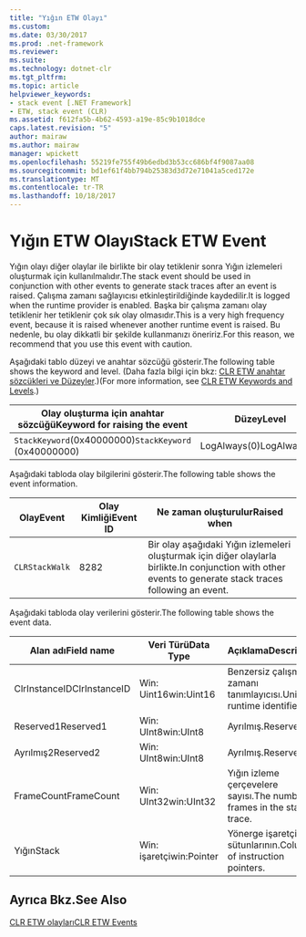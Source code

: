 ```yaml
---
title: "Yığın ETW Olayı"
ms.custom: 
ms.date: 03/30/2017
ms.prod: .net-framework
ms.reviewer: 
ms.suite: 
ms.technology: dotnet-clr
ms.tgt_pltfrm: 
ms.topic: article
helpviewer_keywords:
- stack event [.NET Framework]
- ETW, stack event (CLR)
ms.assetid: f612fa5b-4b62-4593-a19e-85c9b1018dce
caps.latest.revision: "5"
author: mairaw
ms.author: mairaw
manager: wpickett
ms.openlocfilehash: 55219fe755f49b6edbd3b53cc686bf4f9087aa08
ms.sourcegitcommit: bd1ef61f4bb794b25383d3d72e71041a5ced172e
ms.translationtype: MT
ms.contentlocale: tr-TR
ms.lasthandoff: 10/18/2017
---
```

# <a name="stack-etw-event"></a><span data-ttu-id="e11ba-102">Yığın ETW Olayı</span><span class="sxs-lookup"><span data-stu-id="e11ba-102">Stack ETW Event</span></span>
<span data-ttu-id="e11ba-103">Yığın olayı diğer olaylar ile birlikte bir olay tetiklenir sonra Yığın izlemeleri oluşturmak için kullanılmalıdır.</span><span class="sxs-lookup"><span data-stu-id="e11ba-103">The stack event should be used in conjunction with other events to generate stack traces after an event is raised.</span></span> <span data-ttu-id="e11ba-104">Çalışma zamanı sağlayıcısı etkinleştirildiğinde kaydedilir.</span><span class="sxs-lookup"><span data-stu-id="e11ba-104">It is logged when the runtime provider is enabled.</span></span> <span data-ttu-id="e11ba-105">Başka bir çalışma zamanı olay tetiklenir her tetiklenir çok sık olay olmasıdır.</span><span class="sxs-lookup"><span data-stu-id="e11ba-105">This is a very high frequency event, because it is raised whenever another runtime event is raised.</span></span> <span data-ttu-id="e11ba-106">Bu nedenle, bu olay dikkatli bir şekilde kullanmanızı öneririz.</span><span class="sxs-lookup"><span data-stu-id="e11ba-106">For this reason, we recommend that you use this event with caution.</span></span>  
  
 <span data-ttu-id="e11ba-107">Aşağıdaki tablo düzeyi ve anahtar sözcüğü gösterir.</span><span class="sxs-lookup"><span data-stu-id="e11ba-107">The following table shows the keyword and level.</span></span> <span data-ttu-id="e11ba-108">(Daha fazla bilgi için bkz: [CLR ETW anahtar sözcükleri ve Düzeyler](../../../docs/framework/performance/clr-etw-keywords-and-levels.md).)</span><span class="sxs-lookup"><span data-stu-id="e11ba-108">(For more information, see [CLR ETW Keywords and Levels](../../../docs/framework/performance/clr-etw-keywords-and-levels.md).)</span></span>  
  
|<span data-ttu-id="e11ba-109">Olay oluşturma için anahtar sözcüğü</span><span class="sxs-lookup"><span data-stu-id="e11ba-109">Keyword for raising the event</span></span>|<span data-ttu-id="e11ba-110">Düzey</span><span class="sxs-lookup"><span data-stu-id="e11ba-110">Level</span></span>|  
|-----------------------------------|-----------|  
|<span data-ttu-id="e11ba-111">`StackKeyword`(0x40000000)</span><span class="sxs-lookup"><span data-stu-id="e11ba-111">`StackKeyword` (0x40000000)</span></span>|<span data-ttu-id="e11ba-112">LogAlways(0)</span><span class="sxs-lookup"><span data-stu-id="e11ba-112">LogAlways(0)</span></span>|  
  
 <span data-ttu-id="e11ba-113">Aşağıdaki tabloda olay bilgilerini gösterir.</span><span class="sxs-lookup"><span data-stu-id="e11ba-113">The following table shows the event information.</span></span>  
  
|<span data-ttu-id="e11ba-114">Olay</span><span class="sxs-lookup"><span data-stu-id="e11ba-114">Event</span></span>|<span data-ttu-id="e11ba-115">Olay Kimliği</span><span class="sxs-lookup"><span data-stu-id="e11ba-115">Event ID</span></span>|<span data-ttu-id="e11ba-116">Ne zaman oluşturulur</span><span class="sxs-lookup"><span data-stu-id="e11ba-116">Raised when</span></span>|  
|-----------|--------------|-----------------|  
|`CLRStackWalk`|<span data-ttu-id="e11ba-117">82</span><span class="sxs-lookup"><span data-stu-id="e11ba-117">82</span></span>|<span data-ttu-id="e11ba-118">Bir olay aşağıdaki Yığın izlemeleri oluşturmak için diğer olaylarla birlikte.</span><span class="sxs-lookup"><span data-stu-id="e11ba-118">In conjunction with other events to generate stack traces following an event.</span></span>|  
  
 <span data-ttu-id="e11ba-119">Aşağıdaki tabloda olay verilerini gösterir.</span><span class="sxs-lookup"><span data-stu-id="e11ba-119">The following table shows the event data.</span></span>  
  
|<span data-ttu-id="e11ba-120">Alan adı</span><span class="sxs-lookup"><span data-stu-id="e11ba-120">Field name</span></span>|<span data-ttu-id="e11ba-121">Veri Türü</span><span class="sxs-lookup"><span data-stu-id="e11ba-121">Data Type</span></span>|<span data-ttu-id="e11ba-122">Açıklama</span><span class="sxs-lookup"><span data-stu-id="e11ba-122">Description</span></span>|  
|----------------|---------------|-----------------|  
|<span data-ttu-id="e11ba-123">ClrInstanceID</span><span class="sxs-lookup"><span data-stu-id="e11ba-123">ClrInstanceID</span></span>|<span data-ttu-id="e11ba-124">Win: Uint16</span><span class="sxs-lookup"><span data-stu-id="e11ba-124">win:Uint16</span></span>|<span data-ttu-id="e11ba-125">Benzersiz çalışma zamanı tanımlayıcısı.</span><span class="sxs-lookup"><span data-stu-id="e11ba-125">Unique runtime identifier.</span></span>|  
|<span data-ttu-id="e11ba-126">Reserved1</span><span class="sxs-lookup"><span data-stu-id="e11ba-126">Reserved1</span></span>|<span data-ttu-id="e11ba-127">Win: UInt8</span><span class="sxs-lookup"><span data-stu-id="e11ba-127">win:UInt8</span></span>|<span data-ttu-id="e11ba-128">Ayrılmış.</span><span class="sxs-lookup"><span data-stu-id="e11ba-128">Reserved.</span></span>|  
|<span data-ttu-id="e11ba-129">Ayrılmış2</span><span class="sxs-lookup"><span data-stu-id="e11ba-129">Reserved2</span></span>|<span data-ttu-id="e11ba-130">Win: UInt8</span><span class="sxs-lookup"><span data-stu-id="e11ba-130">win:UInt8</span></span>|<span data-ttu-id="e11ba-131">Ayrılmış.</span><span class="sxs-lookup"><span data-stu-id="e11ba-131">Reserved.</span></span>|  
|<span data-ttu-id="e11ba-132">FrameCount</span><span class="sxs-lookup"><span data-stu-id="e11ba-132">FrameCount</span></span>|<span data-ttu-id="e11ba-133">Win: UInt32</span><span class="sxs-lookup"><span data-stu-id="e11ba-133">win:UInt32</span></span>|<span data-ttu-id="e11ba-134">Yığın izleme çerçevelere sayısı.</span><span class="sxs-lookup"><span data-stu-id="e11ba-134">The number of frames in the stack trace.</span></span>|  
|<span data-ttu-id="e11ba-135">Yığın</span><span class="sxs-lookup"><span data-stu-id="e11ba-135">Stack</span></span>|<span data-ttu-id="e11ba-136">Win: işaretçi</span><span class="sxs-lookup"><span data-stu-id="e11ba-136">win:Pointer</span></span>|<span data-ttu-id="e11ba-137">Yönerge işaretçileri sütunlarının.</span><span class="sxs-lookup"><span data-stu-id="e11ba-137">Columns of instruction pointers.</span></span>|  
  
## <a name="see-also"></a><span data-ttu-id="e11ba-138">Ayrıca Bkz.</span><span class="sxs-lookup"><span data-stu-id="e11ba-138">See Also</span></span>  
 [<span data-ttu-id="e11ba-139">CLR ETW olayları</span><span class="sxs-lookup"><span data-stu-id="e11ba-139">CLR ETW Events</span></span>](../../../docs/framework/performance/clr-etw-events.md)
